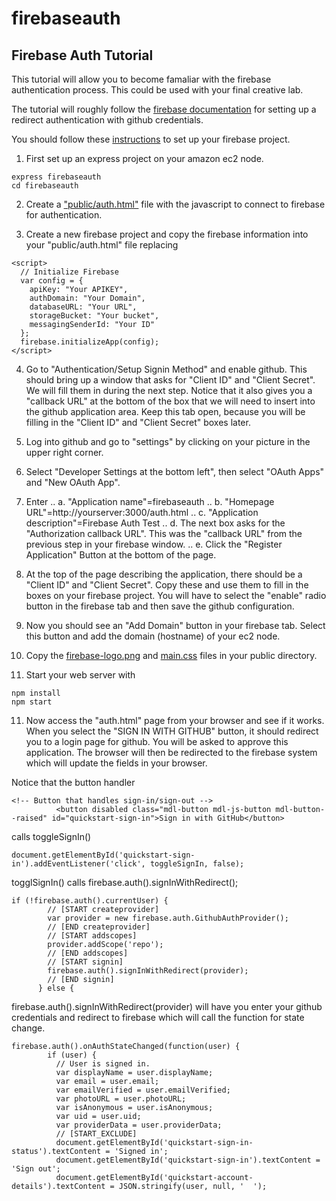# firebaseauth
## Firebase Auth Tutorial

This tutorial will allow you to become famaliar with the firebase authentication process.  This could be used with your final creative lab.

The tutorial will roughly follow the 
[firebase documentation](https://github.com/firebase/quickstart-js/blob/master/auth/github-redirect.html) for setting up a redirect authentication with github credentials.

You should follow these [instructions](https://firebase.google.com/docs/web/setup) to set up your firebase project.

1. First set up an express project on your amazon ec2 node.
``` 
express firebaseauth
cd firebaseauth
```
2. Create a ["public/auth.html"](https://raw.githubusercontent.com/mjcleme/firebasauth/master/public/auth.html) file with the javascript to connect to firebase for authentication.

3. Create a new firebase project and copy the firebase information into your "public/auth.html" file replacing
```
<script>
  // Initialize Firebase
  var config = {
    apiKey: "Your APIKEY",
    authDomain: "Your Domain",
    databaseURL: "Your URL",
    storageBucket: "Your bucket",
    messagingSenderId: "Your ID"
  };
  firebase.initializeApp(config);
</script>
```

4. Go to "Authentication/Setup Signin Method" and enable github.  This should bring up a window that asks for "Client ID" and "Client Secret".  We will fill them in during the next step.  Notice that it also gives you a "callback URL" at the bottom of the box that we will need to insert into the github application area.  Keep this tab open, because you will be filling in the "Client ID" and "Client Secret" boxes later.

5. Log into github and go to "settings" by clicking on your picture in the upper right corner.

6. Select "Developer Settings at the bottom left", then select "OAuth Apps" and "New OAuth App".

7. Enter 
..  a. "Application name"=firebaseauth
..  b. "Homepage URL"=http://yourserver:3000/auth.html
..  c. "Application description"=Firebase Auth Test
..  d. The next box asks for the "Authorization callback URL".  This was the "callback URL" from the previous step in your firebase window.
..  e. Click the "Register Application" Button at the bottom of the page.
  
8. At the top of the page describing the application, there should be a "Client ID" and "Client Secret".  Copy these and use them to fill in the boxes on your firebase project.  You will have to select the "enable" radio button in the firebase tab and then save the github configuration.  

9. Now you should see an "Add Domain" button in your firebase tab.  Select this button and add the domain (hostname) of your ec2 node.

9. Copy the [firebase-logo.png](https://github.com/mjcleme/firebasauth/blob/master/public/firebase-logo.png) and [main.css](https://raw.githubusercontent.com/mjcleme/firebasauth/master/public/main.css) files in your public directory.

10. Start your web server with 
```
npm install
npm start
```

11. Now access the "auth.html" page from your browser and see if it works.  When you select the "SIGN IN WITH GITHUB" button, it should redirect you to a login page for github.  You will be asked to approve this application.  The browser will then be redirected to the firebase system which will update the fields in your browser.

Notice that the button handler
```
<!-- Button that handles sign-in/sign-out -->
          <button disabled class="mdl-button mdl-js-button mdl-button--raised" id="quickstart-sign-in">Sign in with GitHub</button>
```
calls toggleSignIn()
```
document.getElementById('quickstart-sign-in').addEventListener('click', toggleSignIn, false);
```
togglSignIn() calls firebase.auth().signInWithRedirect();
```
if (!firebase.auth().currentUser) {
        // [START createprovider]
        var provider = new firebase.auth.GithubAuthProvider();
        // [END createprovider]
        // [START addscopes]
        provider.addScope('repo');
        // [END addscopes]
        // [START signin]
        firebase.auth().signInWithRedirect(provider);
        // [END signin]
      } else {
```
firebase.auth().signInWithRedirect(provider) will have you enter your github credentials and redirect to firebase which will call the function for state change.
```
firebase.auth().onAuthStateChanged(function(user) {
        if (user) {
          // User is signed in.
          var displayName = user.displayName;
          var email = user.email;
          var emailVerified = user.emailVerified;
          var photoURL = user.photoURL;
          var isAnonymous = user.isAnonymous;
          var uid = user.uid;
          var providerData = user.providerData;
          // [START_EXCLUDE]
          document.getElementById('quickstart-sign-in-status').textContent = 'Signed in';
          document.getElementById('quickstart-sign-in').textContent = 'Sign out';
          document.getElementById('quickstart-account-details').textContent = JSON.stringify(user, null, '  ');
```




